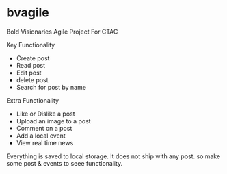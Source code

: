 # bvagile
Bold Visionaries Agile Project For CTAC


Key Functionality

- Create post
- Read post
- Edit post
- delete post
- Search for post by name

Extra Functionality 
- Like or Dislike a post
- Upload an image to a post
- Comment on a post
- Add a local event
- View real time news


Everything is saved to local storage. 
It does not ship with any post. so make some post & events to seee functionality.
